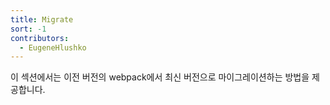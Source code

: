 ```yaml
---
title: Migrate
sort: -1
contributors:
  - EugeneHlushko
---
```


이 섹션에서는 이전 버전의 webpack에서 최신 버전으로 마이그레이션하는 방법을 제공합니다.
